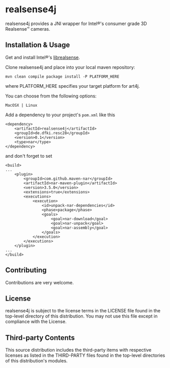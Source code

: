 # realsense4j
realsense4j provides a JNI wrapper for Intel®'s consumer grade 3D Realsense™ cameras.

## Installation & Usage
Get and install Intel®'s [librealsense](https://github.com/IntelRealSense/librealsense).

Clone realsense4j and place into your local maven repository:
```
mvn clean compile package install -P PLATFORM_HERE
```

where PLATFORM_HERE specifies your target platform for art4j.

You can choose from the following options:
```
MacOSX | Linux
```

Add a dependency to your project's `pom.xml` like this
```
<dependency>
    <artifactId>realsense4j</artifactId>
    <groupId>de.dfki.resc28</groupId>
    <version>0.1</version>
    <type>nar</type>
</dependency>
```
and don't forget to set 
```
<build>
...
    <plugin>
        <groupId>com.github.maven-nar</groupId>
        <artifactId>nar-maven-plugin</artifactId>
        <version>3.5.0</version>
        <extensions>true</extensions>
        <executions>
            <execution>
                <id>unpack-nar-dependencies</id>
                <phase>package</phase>
                <goals>
                    <goal>nar-download</goal>
                    <goal>nar-unpack</goal>
                    <goal>nar-assembly</goal>
                </goals>
            </execution>
        </executions>
    </plugin>
...
</build>
```

## Contributing
Contributions are very welcome.

## License
realsense4j is subject to the license terms in the LICENSE file found in the top-level directory of this distribution. You may not use this file except in compliance with the License.

## Third-party Contents
This source distribution includes the third-party items with respective licenses as listed in the THIRD-PARTY files found in the top-level directories of this distribution's modules.
